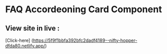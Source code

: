 # FAQ Accordeoning Card Component

## View site in live :
[Click-here] (https://5f9f1bbfa392bfc2dadf4189--nifty-hopper-dfda80.netlify.app/)
